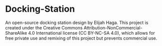 # Docking-Station
An open-source docking station design by Elijah Haga. This project is created under the Creative Commons Attribution-NonCommercial-ShareAlike 4.0 International license (CC BY-NC-SA 4.0), which allows for free private use and remixing of this project but prevents commercial use.

